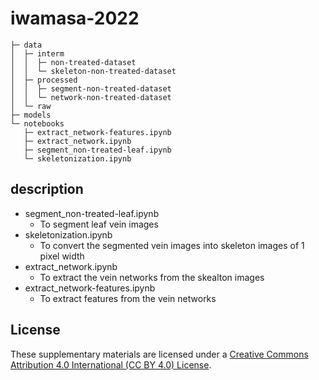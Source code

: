 # iwamasa-2022

```
├─ data
│  ├─ interm
│  │  ├─ non-treated-dataset
│  │  └─ skeleton-non-treated-dataset
│  ├─ processed
│  │  ├─ segment-non-treated-dataset
│  │  └─ network-non-treated-dataset
│  └─ raw
├─ models
└─ notebooks
   ├─ extract_network-features.ipynb
   ├─ extract_network.ipynb
   ├─ segment_non-treated-leaf.ipynb
   └─ skeletonization.ipynb
```

## description

* segment_non-treated-leaf.ipynb
    * To segment leaf vein images
* skeletonization.ipynb
    * To convert the segmented vein images into skeleton images of 1 pixel width
* extract_network.ipynb
    * To extract the vein networks from the skealton images
* extract_network-features.ipynb
    * To extract features from the vein networks

## License

These supplementary materials are licensed under a [Creative Commons Attribution 4.0 International (CC BY 4.0) License](https://creativecommons.org/licenses/by/4.0/legalcode).
